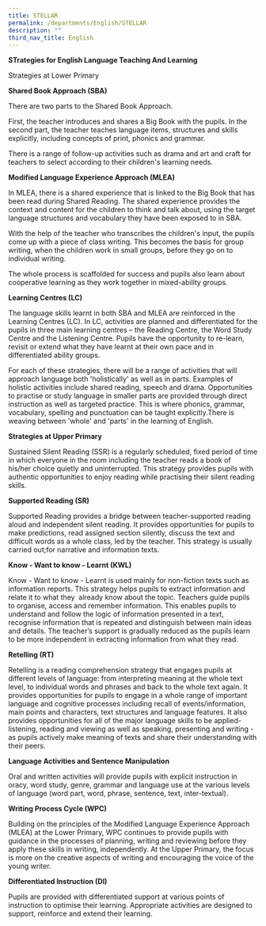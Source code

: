 ```yaml
---
title: STELLAR
permalink: /departments/English/STELLAR
description: ""
third_nav_title: English
---
```

**STrategies for English Language Teaching And Learning** 

Strategies at Lower Primary

**Shared Book Approach (SBA)**

There are two parts to the Shared Book Approach.

First, the teacher introduces and shares a Big Book with the pupils. In the second part, the teacher teaches language items, structures and skills explicitly, including concepts of print, phonics and grammar.

There is a range of follow-up activities such as drama and art and craft for teachers to select according to their children's learning needs.

	
**Modified Language Experience Approach (MLEA)**
	
In MLEA, there is a shared experience that is linked to the Big Book that has been read during Shared Reading. The shared experience provides the context and content for the children to think and talk about, using the target language structures and vocabulary they have been exposed to in SBA.

	
With the help of the teacher who transcribes the children's input, the pupils come up with a piece of class writing. This becomes the basis for group writing, when the children work in small groups, before they go on to individual writing.
	
	
The whole process is scaffolded for success and pupils also learn about cooperative learning as they work together in mixed-ability groups.
	

	
**Learning Centres (LC)**

The language skills learnt in both SBA and MLEA are reinforced in the Learning Centres (LC). In LC, activities are planned and differentiated for the pupils in three main learning centres – the Reading Centre, the Word Study Centre and the Listening Centre. Pupils have the opportunity to re-learn, revisit or extend what they have learnt at their own pace and in differentiated ability groups.
	

For each of these strategies, there will be a range of activities that will approach language both 'holistically' as well as in parts. Examples of holistic activities include shared reading, speech and drama. Opportunities to practise or study language in smaller parts are provided through direct instruction as well as targeted practice. This is where phonics, grammar, vocabulary, spelling and punctuation can be taught explicitly.There is weaving between 'whole' and 'parts' in the learning of English.

	
**Strategies at Upper Primary**

	
Sustained Silent Reading (SSR) is a regularly scheduled, fixed period of time in which everyone in the room including the teacher reads a book of his/her&nbsp;choice quietly and uninterrupted. This strategy provides pupils with authentic opportunities to enjoy reading while practising their silent reading skills.
	
**Supported Reading (SR)**
	

Supported Reading provides a bridge between teacher-supported reading aloud and independent silent reading. It provides opportunities for pupils to make predictions, read assigned section silently, discuss the text and difficult words as a whole class, led by the teacher. This strategy is usually carried out;for narrative and information texts.
	
**Know - Want to know - Learnt (KWL)**
	
	
Know - Want to know - Learnt is used mainly for non-fiction texts such as information reports. This strategy helps pupils to extract information and relate it to what they&nbsp; already know about the topic. Teachers guide pupils to organise, access and remember information. This enables&nbsp;pupils&nbsp;to understand and follow the logic of information presented in a text, recognise information that is repeated and distinguish between main ideas and details. The teacher’s support is gradually&nbsp;reduced as the pupils learn to be more independent in extracting information from what they read.
	
**Retelling (RT)**
	
Retelling is a reading comprehension strategy that engages pupils at different levels of language: from interpreting meaning at the whole text level, to individual words and phrases and back to the whole text again. It provides opportunities for pupils to engage in a whole range of important language and cognitive processes including recall of events/information, main points and characters, text structures and language features. It also provides opportunities for all of the major language skills to be applied- listening, reading and viewing as well as speaking, presenting and writing - as pupils actively make meaning of texts and share their understanding with their peers.
	
	
**Language Activities and Sentence Manipulation**
	
	
Oral and written activities will provide pupils with explicit instruction in oracy, word study, genre, grammar and language use at the various levels of language (word part, word, phrase, sentence, text, inter-textual).

**Writing Process Cycle (WPC)**

	
Building on the principles of the Modified Language Experience Approach (MLEA) at the Lower Primary, WPC continues to provide pupils with guidance in the processes of planning, writing and reviewing before they apply these skills in writing, independently. At the Upper Primary, the focus is more on the creative aspects of writing and encouraging the voice of the young writer. 

**Differentiated Instruction (DI)**

Pupils are provided with differentiated support at various points of instruction to optimise their learning. Appropriate activities are designed to support, reinforce and extend their learning.